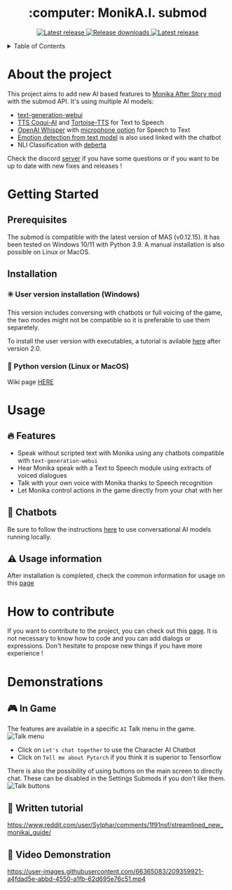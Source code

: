 <h1 align="center"> :computer: MonikA.I. submod </h1>

<p align="center">
  <a href="https://github.com/Rubiksman78/MonikA.I./releases/latest">
    <img alt="Latest release" src="https://img.shields.io/github/v/release/Rubiksman78/MonikA.I.">
  </a>
   <a href="https://github.com/Rubiksman78/MonikA.I./releases">
    <img alt="Release downloads" src="https://img.shields.io/github/downloads/Rubiksman78/MonikA.I./total">
  </a>
  <a href="https://discord.gg/2RsPuaDxEn">
    <img alt="Latest release" src="https://img.shields.io/badge/Discord-Join%20the%20Server%20!-brightgreen">
  </a>
</p>

<details>
  <summary>Table of Contents</summary>
  <ol>
    <li>
      <a href="#about-the-project">About The Project</a>
    </li>
    <li>
      <a href="#getting-started">Getting Started</a>
      <ul>
        <li><a href="#prerequisites">Prerequisites</a></li>
        <li><a href="#installation">Installation</a></li>
      </ul>
    </li>
    <li><a href="#usage">Usage</a></li>
        <ul>
        <li><a href="#features">Features</a></li>
        <li><a href="#chatbots">Chatbots</a></li>
        <li><a href="#usage-information">Usage information</a></li>
        </ul>
    <li><a href="#roadmap">Roadmap</a></li>
    <li><a href="#contributing">Contributing</a></li>
    <li><a href="#license">License</a></li>
    <li><a href="#contact">Contact</a></li>
    <li><a href="#acknowledgments">Acknowledgments</a></li>
  </ol>
</details>


# About the project
This project aims to add new AI based features to [Monika After Story mod](https://github.com/Monika-After-Story/MonikaModDev) with the submod API.
It's using multiple AI models:
- [text-generation-webui](https://github.com/oobabooga/text-generation-webui)
- [TTS Coqui-AI](https://github.com/coqui-ai/TTS) and [Tortoise-TTS](https://github.com/152334H/tortoise-tts-fast) for Text to Speech
- [OpenAI Whisper](https://github.com/openai/whisper) with [microphone option](https://github.com/mallorbc/whisper_mic) for Speech to Text
- [Emotion detection from text model](https://huggingface.co/michellejieli/emotion_text_classifier) is also used linked with the chatbot
- NLI Classification with [deberta](https://huggingface.co/sileod/deberta-v3-base-tasksource-nli)

Check the discord [server](https://discord.gg/2RsPuaDxEn) if you have some questions or if you want to be up to date with new fixes and releases !

# Getting Started

## Prerequisites

The submod is compatible with the latest version of MAS (v0.12.15). It has been tested on Windows 10/11 with Python 3.9. A manual installation is also possible on Linux or MacOS.

## Installation

### :eight_spoked_asterisk: User version installation (Windows)

This version includes conversing with chatbots or full voicing of the game, the two modes might not be compatible so it is preferable to use them separetely.

To install the user version with executables, a tutorial is avilable [here](https://github.com/Rubiksman78/MonikA.I/wiki/Installation-tutorial-(after-2.0)) after version 2.0.

### :penguin: Python version (Linux or MacOS)

Wiki page [HERE](https://github.com/Rubiksman78/MonikA.I/wiki/Installation-Tutorial-(Linux,MacOS))

# Usage

## :fire: Features

- Speak without scripted text with Monika using any chatbots compatible with `text-generation-webui`
- Hear Monika speak with a Text to Speech module using extracts of voiced dialogues
- Talk with your own voice with Monika thanks to Speech recognition
- Let Monika control actions in the game directly from your chat with her

## :star2: Chatbots

Be sure to follow the instructions [here](../../wiki/Install-Local-Chatbots-locally) to use conversational AI models running locally.

## :warning: Usage information
 
After installation is completed, check the common information for usage on this [page](https://github.com/Rubiksman78/MonikA.I/wiki/Common-information)

# How to contribute

If you want to contribute to the project, you can check out this [page](../../wiki/How-to-contribute).
It is not necessary to know how to code and you can add dialogs or expressions. Don't hesitate to propose new things if you have more experience !

# Demonstrations

## :video_game: In Game

The features are available in a specific `AI` Talk menu in the game.
![Talk menu](images/event_mas.png)

- Click on `Let's chat together` to use the Character AI Chatbot
- Click on `Tell me about Pytorch` if you think it is superior to Tensorflow

There is also the possibility of using buttons on the main screen to directly chat. These can be disabled in the Settings Submods if you don't like them.
![Talk buttons](images/buttons_mas.png)

## 📖 Written tutorial
https://www.reddit.com/user/Sylphar/comments/1f91nsf/streamlined_new_monikai_guide/
## :cinema: Video Demonstration

https://user-images.githubusercontent.com/66365083/209359921-a4fdad5e-abbd-4550-a1fb-62d695e76c51.mp4
